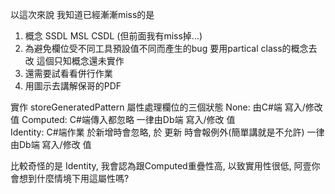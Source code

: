 以這次來說  我知道已經漸漸miss的是 

1. 概念  SSDL MSL CSDL (但前面我有miss掉...)
2. 為避免欄位受不同工具預設值不同而產生的bug 要用partical class的概念去改   這個只知概念還未實作
3. 還需要試看看併行作業
4. 用圖示去講解保哥的PDF





實作 storeGeneratedPattern 屬性處理欄位的三個狀態
None: 由C#端 寫入/修改 值
Computed: C#端傳入都忽略    一律由Db端 寫入/修改 值  
Identity: C#端作業 於新增時會忽略, 於 更新 時會報例外(簡單講就是不允許)   一律由Db端 寫入/修改 值  

比較奇怪的是 Identity, 我會認為跟Computed重疊性高, 以致實用性很低, 阿壹你會想到什麼情境下用這屬性嗎?


